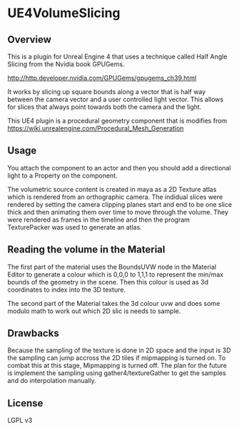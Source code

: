 # UE4VolumeSlicing

## Overview

This is a plugin for Unreal Engine 4 that uses a technique called Half Angle Slicing from the Nvidia book GPUGems.

http://http.developer.nvidia.com/GPUGems/gpugems_ch39.html

It works by slicing up square bounds along a vector that is half way between the camera vector and a user controlled light vector. 
This allows for slices that always point towards both the camera and the light.

This UE4 plugin is a procedural geometry component that is modifies from https://wiki.unrealengine.com/Procedural_Mesh_Generation

## Usage

You attach the component to an actor and then you should add a directional light to a Property on the component. 

The volumetric source content is created in maya as a 2D Texture atlas which is rendered from an orthographic camera. 
The indidual slices were rendered by setting the camera clipping planes start and end to be one slice thick and then animating them over time to move through the volume.
They were rendered as frames in the timeline and then the program TexturePacker was used to generate an atlas.

## Reading the volume in the Material

The first part of the material uses the BoundsUVW node in the Material Editor to generate a colour which is 0,0,0 to 1,1,1 to represent the min/max bounds of the geometry in the scene.
Then this colour is used as 3d coordinates to index into the 3D texture.

The second part of the Material takes the 3d colour uvw and does some modulo math to work out which 2D slic is needs to sample.

## Drawbacks

Because the sampling of the texture is done in 2D space and the input is 3D the sampling can jump accross the 2D tiles if mipmapping is turned on. To combat this at this stage, Mipmapping is turned off.
The plan for the future is implement the sampling using gather4/textureGather to get the samples and do interpolation manually.

## License
LGPL v3
